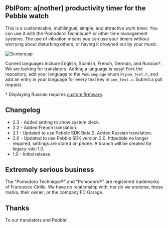 ## PblPom: a[nother] productivity timer for the Pebble watch

This is a customizable, multilingual, simple, and attractive work timer. You
can use it with the Pomodoro Technique® or other time management systems.
The use of vibration means you can use your timers without worrying about
disturbing others, or having it drowned out by your music.

![Screencap](http://f.cl.ly/items/1d3y452F1j1F2i0L3P0x/capture-fast.gif "Simulated image - looks different on phone")

Current languages include English, Spanish, French, German, and Russian†.
We are looking for translators. Adding a language is easy! Fork the repository,
add your language to the `PomLanguage` enum in `pom_text.h`, and add an entry in
your language for every text key in `pom_text.c`. Submit a pull request.

† Displaying Russian requires [custom firmware](http://forums.getpebble.com/discussion/4738/pebble-in-russian-beta1/).

## Changelog

 * 2.3 - Added setting to show system clock.
 * 2.2 - Added French translation.
 * 2.1 - Updated to use Pebble SDK Beta 2. Added Russian translation.
 * 2.0 - Updated to use Pebble SDK version 2.0. httpebble no longer required, settings are stored on phone. A branch will be created for legacy-sdk-1.0.
 * 1.0 - Initial release.

## Extremely serious business

The "Pomodoro Technique®" and "Pomodoro®" are registered trademarks of 
Francesco Cirillo. We have no relationship with, nor do we endorse, these
marks, their owner, or the company FC Garage.

## Thanks

To our translators and Pebble!
